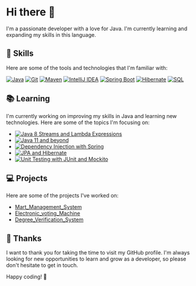 # Hi there 👋

I'm a passionate developer with a love for Java. I'm currently learning and expanding my skills in this language.

## 🔧 Skills

Here are some of the tools and technologies that I'm familiar with:

[![Java](https://img.shields.io/badge/Java-ED8B00?style=for-the-badge&logo=openjdk&logoColor=white)](https://www.oracle.com/java/)
[![Git](https://img.shields.io/badge/Git-F05032?style=for-the-badge&logo=git&logoColor=white)](https://git-scm.com/)
[![Maven](https://img.shields.io/badge/Maven-C71A36?style=for-the-badge&logo=Apache%20Maven&logoColor=white)](https://maven.apache.org/)
[![IntelliJ IDEA](https://img.shields.io/badge/IntelliJIDEA-000000.svg?style=for-the-badge&logo=intellij-idea&logoColor=white)](https://www.jetbrains.com/idea/)
[![Spring Boot](https://img.shields.io/badge/Spring%20Boot-6DB33F?style=for-the-badge&logo=spring-boot&logoColor=white)](https://spring.io/projects/spring-boot)
[![Hibernate](https://img.shields.io/badge/Hibernate-59666C?style=for-the-badge&logo=Hibernate&logoColor=white)](https://hibernate.org/)
[![SQL](https://img.shields.io/badge/SQL-003B57?style=for-the-badge&logo=sql&logoColor=white)](https://www.sql.org/)

## 📚 Learning

I'm currently working on improving my skills in Java and learning new technologies. Here are some of the topics I'm focusing on:

- [![Java 8 Streams and Lambda Expressions](https://img.shields.io/badge/Java%208-ED8B00?style=for-the-badge&logo=java&logoColor=white)](https://docs.oracle.com/javase/tutorial/java/javaOO/lambdaexpressions.html)
- [![Java 11 and beyond](https://img.shields.io/badge/Java%2011-ED8B00?style=for-the-badge&logo=java&logoColor=white)](https://docs.oracle.com/en/java/javase/11/docs/api/index.html)
- [![Dependency Injection with Spring](https://img.shields.io/badge/Spring-6DB33F?style=for-the-badge&logo=spring&logoColor=white)](https://spring.io/quickstart)
- [![JPA and Hibernate](https://img.shields.io/badge/Hibernate-59666C?style=for-the-badge&logo=Hibernate&logoColor=white)](https://hibernate.org/orm/documentation/5.4/)
- [![Unit Testing with JUnit and Mockito](https://img.shields.io/badge/JUnit5-25A162?style=for-the-badge&logo=junit5&logoColor=white)](https://junit.org/junit5/)

## 💻 Projects

Here are some of the projects I've worked on:

- [Mart_Management_System](https://github.com/Usman-Arain/Mart_Management_System)
- [Electronic_voting_Machine](https://github.com/Usman-Arain/Electronic_Voting_Machine)
- [Degree_Verification_System](https://github.com/Usman-Arain/Degree_Verification_System)

## 🌟 Thanks

I want to thank you for taking the time to visit my GitHub profile. I'm always looking for new opportunities to learn and grow as a developer, so please don't hesitate to get in touch.

Happy coding! 🚀

